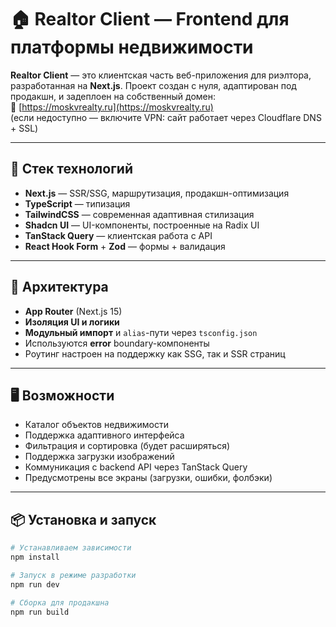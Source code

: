 # 🏠 Realtor Client — Frontend для платформы недвижимости

**Realtor Client** — это клиентская часть веб-приложения для риэлтора, разработанная на **Next.js**. Проект создан с нуля, адаптирован под продакшн, и задеплоен на собственный домен:  
🔗 [https://moskvrealty.ru](https://moskvrealty.ru)  
(если недоступно — включите VPN: сайт работает через Cloudflare DNS + SSL)

---

## 🚀 Стек технологий

- **Next.js** — SSR/SSG, маршрутизация, продакшн-оптимизация
- **TypeScript** — типизация
- **TailwindCSS** — современная адаптивная стилизация
- **Shadcn UI** — UI-компоненты, построенные на Radix UI
- **TanStack Query** — клиентская работа с API
- **React Hook Form** + **Zod** — формы + валидация

---

## 🧩 Архитектура

- **App Router** (Next.js 15)
- **Изоляция UI и логики**
- **Модульный импорт** и `alias`-пути через `tsconfig.json`
- Используются **error** boundary-компоненты
- Роутинг настроен на поддержку как SSG, так и SSR страниц

---

## 🖥️ Возможности

- Каталог объектов недвижимости
- Поддержка адаптивного интерфейса
- Фильтрация и сортировка (будет расширяться)
- Поддержка загрузки изображений
- Коммуникация с backend API через TanStack Query
- Предусмотрены все экраны (загрузки, ошибки, фолбэки)

---

## 📦 Установка и запуск

```bash
# Устанавливаем зависимости
npm install

# Запуск в режиме разработки
npm run dev

# Сборка для продакшна
npm run build
```
